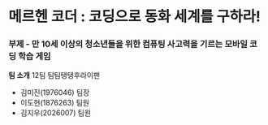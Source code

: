 # 메르헨 코더 : 코딩으로 동화 세계를 구하라!
### 부제 - 만 10세 이상의 청소년들을 위한 컴퓨팅 사고력을 기르는 모바일 코딩 학습 게임

**팀 소개**
12팀 팀팀탱탱후라이팬
- 김미진(1976046) 팀장
- 이도현(1876263) 팀원
- 김지우(2026007) 팀원
